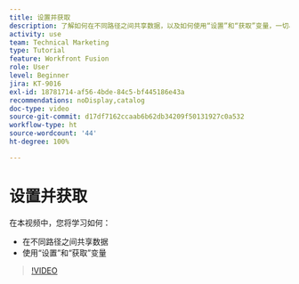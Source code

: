 ```yaml
---
title: 设置并获取
description: 了解如何在不同路径之间共享数据，以及如何使用“设置”和“获取”变量，一切尽在  [!DNL Adobe Workfront Fusion]。
activity: use
team: Technical Marketing
type: Tutorial
feature: Workfront Fusion
role: User
level: Beginner
jira: KT-9016
exl-id: 18781714-af56-4bde-84c5-bf445186e43a
recommendations: noDisplay,catalog
doc-type: video
source-git-commit: d17df7162ccaab6b62db34209f50131927c0a532
workflow-type: ht
source-wordcount: '44'
ht-degree: 100%

---
```


# 设置并获取

在本视频中，您将学习如何：

* 在不同路径之间共享数据
* 使用“设置”和“获取”变量

>[!VIDEO](https://video.tv.adobe.com/v/335275/?quality=12&learn=on&enablevpops)
